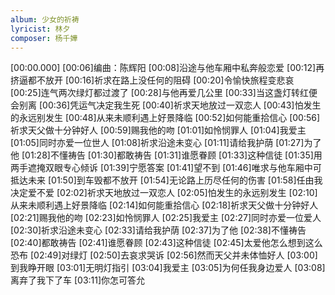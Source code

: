 ```yaml
---
album: 少女的祈祷
lyricist: 林夕
composer: 杨千嬅
---
```


[00:00.000]
[00:06]编曲：陈辉阳
[00:08]沿途与他车厢中私奔般恋爱
[00:12]再挤逼都不放开
[00:16]祈求在路上没任何的阻碍
[00:20]令愉快旅程变悲哀
[00:25]连气两次绿灯都过渡了
[00:28]与他再爱几公里
[00:33]当这盏灯转红便会别离
[00:36]凭运气决定我生死
[00:40]祈求天地放过一双恋人
[00:43]怕发生的永远别发生
[00:48]从来未顺利遇上好景降临
[00:52]如何能重拾信心
[00:56]祈求天父做十分钟好人
[00:59]赐我他的吻
[01:01]如怜悯罪人
[01:04]我爱主
[01:05]同时亦爱一位世人
[01:08]祈求沿途未变心
[01:11]请给我护荫
[01:27]为了他
[01:28]不懂祷告
[01:30]都敢祷告
[01:31]谁愿眷顾
[01:33]这种信徒
[01:35]用两手遮掩双眼专心倾诉
[01:39]宁愿答案
[01:41]望不到
[01:46]唯求与他车厢中可抵达未来
[01:50]到车毁都不放开
[01:54]无论路上历尽任何的伤害
[01:58]任由我决定爱不爱
[02:02]祈求天地放过一双恋人
[02:05]怕发生的永远别发生
[02:10]从来未顺利遇上好景降临
[02:14]如何能重拾信心
[02:18]祈求天父做十分钟好人
[02:21]赐我他的吻
[02:23]如怜悯罪人
[02:25]我爱主
[02:27]同时亦爱一位爱人
[02:30]祈求沿途未变心
[02:33]请给我护荫
[02:37]为了他
[02:38]不懂祷告
[02:40]都敢祷告
[02:41]谁愿眷顾
[02:43]这种信徒
[02:45]太爱他怎么想到这么恐布
[02:49]对绿灯
[02:50]去哀求哭诉
[02:56]然而天父并未体恤好人
[03:00]到我睁开眼
[03:01]无明灯指引
[03:04]我爱主
[03:05]为何任我身边爱人
[03:08]离弃了我下了车
[03:11]你怎可答允
